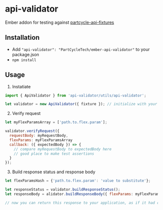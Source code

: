 # api-validator

Ember addon for testing against [partcycle-api-fixtures](https://github.com/PartCycleTech/partcycle-api-fixtures)

Installation
------------------------------------------------------------------------------

* Add `"api-validator": "PartCycleTech/ember-api-validator"` to your package.json
* `npm install`

## Usage

1. Instatiate

```javascript
import { ApiValidator } from 'api-validator/utils/api-validator';

let validator = new ApiValidator({ fixture }); // initialize with your JSON fixture
```

2. Verify request

```javascript
let myFlexParamsArray = ['path.to.flex.param'];

validator.verifyRequest({
  requestBody: myRequestBody,
  flexParams: myFlexParamsArray
  callback: ({ expectedBody }) => {
    // compare myRequestBody to expectedBody here
    // good place to make test assertions
  }
});
```

3. Build response status and response body

```javascript
let flexParamsHash = {'path.to.flex.param': 'value to substitute'};

let responseStatus = validator.buildResponseStatus();
let responseBody = alidator.buildResponseBody({ flexParams: myFlexParamsHash });

// now you can return this response to your application, as if it had come from an API endpoint
```

